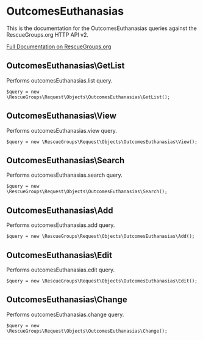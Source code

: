 # OutcomesEuthanasias

This is the documentation for the OutcomesEuthanasias queries against the RescueGroups.org HTTP API v2.

[Full Documentation on RescueGroups.org](https://userguide.rescuegroups.org/display/APIDG/Object+definitions#Objectdefinitions-outcomesEuthanasias)

## OutcomesEuthanasias\GetList

Performs outcomesEuthanasias.list query.

    $query = new \RescueGroups\Request\Objects\OutcomesEuthanasias\GetList();


## OutcomesEuthanasias\View

Performs outcomesEuthanasias.view query.

    $query = new \RescueGroups\Request\Objects\OutcomesEuthanasias\View();


## OutcomesEuthanasias\Search

Performs outcomesEuthanasias.search query.

    $query = new \RescueGroups\Request\Objects\OutcomesEuthanasias\Search();


## OutcomesEuthanasias\Add

Performs outcomesEuthanasias.add query.

    $query = new \RescueGroups\Request\Objects\OutcomesEuthanasias\Add();


## OutcomesEuthanasias\Edit

Performs outcomesEuthanasias.edit query.

    $query = new \RescueGroups\Request\Objects\OutcomesEuthanasias\Edit();


## OutcomesEuthanasias\Change

Performs outcomesEuthanasias.change query.

    $query = new \RescueGroups\Request\Objects\OutcomesEuthanasias\Change();


